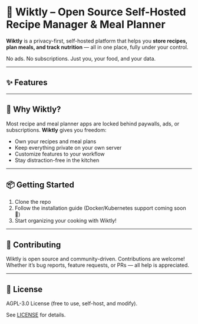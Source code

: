 # 🥗 Wiktly – Open Source Self-Hosted Recipe Manager & Meal Planner  

**Wiktly** is a privacy-first, self-hosted platform that helps you **store recipes, plan meals, and track nutrition** — all in one place, fully under your control.  

No ads. No subscriptions. Just you, your food, and your data.  

---

## ✨ Features  

<!-- - 📖 **Recipe Management**  
  Collect, import, and organize your favorite recipes with tags, categories, images, and ingredient lists.  

- 🔍 **Smart Search & Filtering**  
  Quickly find recipes by ingredients, cuisine, tags, or dietary needs.  

- 🗓️ **Meal Planning**  
  Drag-and-drop to build weekly or monthly meal plans tailored to your lifestyle.  

- 🛒 **Smart Shopping Lists**  
  Generate grocery lists directly from recipes and meal plans.  

- ⚡ **Macros & Nutrition Tracking**  
  See calories, protein, carbs, and fat per recipe or per full day. Perfect for athletes, fitness enthusiasts, and anyone optimizing performance.  

- 🌐 **Responsive & Multi-Device**  
  Access from desktop, tablet, or mobile with a clean, modern UI.  

- 🔒 **Self-Hosted & Extensible**  
  Your recipes, your server, your rules. Fully open source and ready to extend.   -->

---

## 🚀 Why Wiktly?  

Most recipe and meal planner apps are locked behind paywalls, ads, or subscriptions. **Wiktly** gives you freedom:  

- Own your recipes and meal plans  
- Keep everything private on your own server  
- Customize features to your workflow  
- Stay distraction-free in the kitchen  

---

## 📦 Getting Started  

1. Clone the repo  
2. Follow the installation guide (Docker/Kubernetes support coming soon 🚀)  
3. Start organizing your cooking with Wiktly!  

---

## 🤝 Contributing  

Wiktly is open source and community-driven. Contributions are welcome!  
Whether it’s bug reports, feature requests, or PRs — all help is appreciated.  

---

## 📜 License  

AGPL-3.0 License (free to use, self-host, and modify).  

See [LICENSE](LICENSE) for details.  

